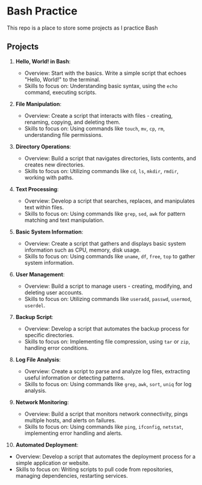 # Bash Practice
This repo is a place to store some projects as I practice Bash

## Projects
1. **Hello, World! in Bash**:
   - Overview: Start with the basics. Write a simple script that echoes "Hello, World!" to the terminal.
   - Skills to focus on: Understanding basic syntax, using the `echo` command, executing scripts.

2. **File Manipulation**:
   - Overview: Create a script that interacts with files - creating, renaming, copying, and deleting them.
   - Skills to focus on: Using commands like `touch`, `mv`, `cp`, `rm`, understanding file permissions.

3. **Directory Operations**:
   - Overview: Build a script that navigates directories, lists contents, and creates new directories.
   - Skills to focus on: Utilizing commands like `cd`, `ls`, `mkdir`, `rmdir`, working with paths.

4. **Text Processing**:
   - Overview: Develop a script that searches, replaces, and manipulates text within files.
   - Skills to focus on: Using commands like `grep`, `sed`, `awk` for pattern matching and text manipulation.

5. **Basic System Information**:
   - Overview: Create a script that gathers and displays basic system information such as CPU, memory, disk usage.
   - Skills to focus on: Using commands like `uname`, `df`, `free`, `top` to gather system information.

6. **User Management**:
   - Overview: Build a script to manage users - creating, modifying, and deleting user accounts.
   - Skills to focus on: Utilizing commands like `useradd`, `passwd`, `usermod`, `userdel`.

7. **Backup Script**:
   - Overview: Develop a script that automates the backup process for specific directories.
   - Skills to focus on: Implementing file compression, using `tar` or `zip`, handling error conditions.

8. **Log File Analysis**:
   - Overview: Create a script to parse and analyze log files, extracting useful information or detecting patterns.
   - Skills to focus on: Using commands like `grep`, `awk`, `sort`, `uniq` for log analysis.

9. **Network Monitoring**:
   - Overview: Build a script that monitors network connectivity, pings multiple hosts, and alerts on failures.
   - Skills to focus on: Using commands like `ping`, `ifconfig`, `netstat`, implementing error handling and alerts.

10. **Automated Deployment**:
   - Overview: Develop a script that automates the deployment process for a simple application or website.
   - Skills to focus on: Writing scripts to pull code from repositories, managing dependencies, restarting services.

